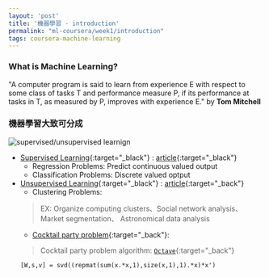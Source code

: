 ```yaml
---
layout: 'post'
title: '機器學習 - introduction'
permalink: "ml-coursera/week1/introduction"
tags: coursera-machine-learning
---
```


### What is Machine Learning?

> 
 "A computer program is said to learn from experience E with respect to some class of tasks T and performance measure P, if its performance at tasks in T, as measured by P, improves with experience E." by **Tom Mitchell**

 

### 機器學習大致可分成
 
 >
   ![supervised/unsupervised learnign][ml-image]
  - [Supervised Learning](https://www.coursera.org/learn/machine-learning/lecture/1VkCb/supervised-learning){:target="_black"} : [article](https://www.coursera.org/learn/machine-learning/supplement/NKVJ0/supervised-learning){:target="_black"}
    - Regression Problems: Predict continuous valued output
    - Classification Problems: Discrete valued optput
  - [Unsupervised Learning](https://www.coursera.org/learn/machine-learning/lecture/olRZo/unsupervised-learning){:target="_black"} : [article](https://www.coursera.org/learn/machine-learning/supplement/1O0Bk/unsupervised-learning){:target="_back"}
    - Clustering Problems:
    > EX: Organize computing clusters、Social network analysis、Market segmentation、 Astronomical data analysis
    - [Cocktail party problem](https://www.youtube.com/watch?time_continue=3407&v=UzxYlbK2c7E){:target="_back"}:
    > Cocktail party problem algorithm:
    [`Octave`](https://www.gnu.org/software/octave/){:target="_back"}
    ```
    [W,s,v] = svd((repmat(sum(x.*x,1),size(x,1),1).*x)*x')
    ```






[ml-image]: https://qph.fs.quoracdn.net/main-qimg-c7e79d0a41977b0ad967d54c039851f4